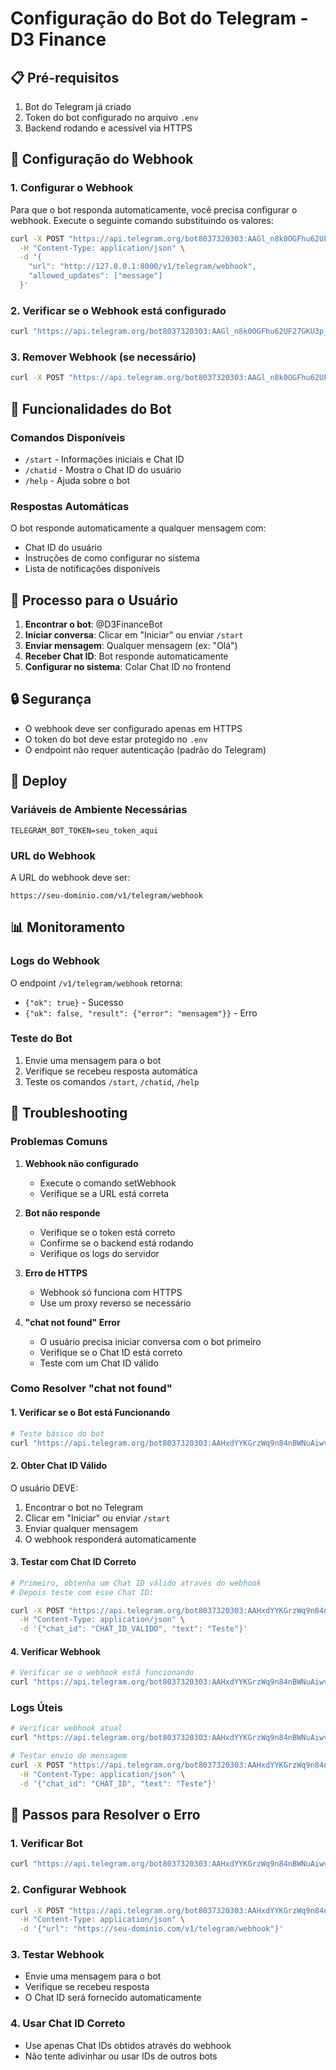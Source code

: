 # Configuração do Bot do Telegram - D3 Finance

## 📋 Pré-requisitos

1. Bot do Telegram já criado
2. Token do bot configurado no arquivo `.env`
3. Backend rodando e acessível via HTTPS

## 🔧 Configuração do Webhook

### 1. Configurar o Webhook

Para que o bot responda automaticamente, você precisa configurar o webhook. Execute o seguinte comando substituindo os valores:

```bash
curl -X POST "https://api.telegram.org/bot8037320303:AAGl_n8k0OGFhu62UF27GKU3p_44pquAbLo/setWebhook" \
  -H "Content-Type: application/json" \
  -d '{
    "url": "http://127.0.0.1:8000/v1/telegram/webhook",
    "allowed_updates": ["message"]
  }'
```

### 2. Verificar se o Webhook está configurado

```bash
curl "https://api.telegram.org/bot8037320303:AAGl_n8k0OGFhu62UF27GKU3p_44pquAbLo/getWebhookInfo"
```

### 3. Remover Webhook (se necessário)

```bash
curl -X POST "https://api.telegram.org/bot8037320303:AAGl_n8k0OGFhu62UF27GKU3p_44pquAbLo/deleteWebhook"
```

## 🤖 Funcionalidades do Bot

### Comandos Disponíveis

- `/start` - Informações iniciais e Chat ID
- `/chatid` - Mostra o Chat ID do usuário
- `/help` - Ajuda sobre o bot

### Respostas Automáticas

O bot responde automaticamente a qualquer mensagem com:
- Chat ID do usuário
- Instruções de como configurar no sistema
- Lista de notificações disponíveis

## 📱 Processo para o Usuário

1. **Encontrar o bot**: @D3FinanceBot
2. **Iniciar conversa**: Clicar em "Iniciar" ou enviar `/start`
3. **Enviar mensagem**: Qualquer mensagem (ex: "Olá")
4. **Receber Chat ID**: Bot responde automaticamente
5. **Configurar no sistema**: Colar Chat ID no frontend

## 🔒 Segurança

- O webhook deve ser configurado apenas em HTTPS
- O token do bot deve estar protegido no `.env`
- O endpoint não requer autenticação (padrão do Telegram)

## 🚀 Deploy

### Variáveis de Ambiente Necessárias

```env
TELEGRAM_BOT_TOKEN=seu_token_aqui
```

### URL do Webhook

A URL do webhook deve ser:
```
https://seu-dominio.com/v1/telegram/webhook
```

## 📊 Monitoramento

### Logs do Webhook

O endpoint `/v1/telegram/webhook` retorna:
- `{"ok": true}` - Sucesso
- `{"ok": false, "result": {"error": "mensagem"}}` - Erro

### Teste do Bot

1. Envie uma mensagem para o bot
2. Verifique se recebeu resposta automática
3. Teste os comandos `/start`, `/chatid`, `/help`

## 🔧 Troubleshooting

### Problemas Comuns

1. **Webhook não configurado**
   - Execute o comando setWebhook
   - Verifique se a URL está correta

2. **Bot não responde**
   - Verifique se o token está correto
   - Confirme se o backend está rodando
   - Verifique os logs do servidor

3. **Erro de HTTPS**
   - Webhook só funciona com HTTPS
   - Use um proxy reverso se necessário

4. **"chat not found" Error**
   - O usuário precisa iniciar conversa com o bot primeiro
   - Verifique se o Chat ID está correto
   - Teste com um Chat ID válido

### Como Resolver "chat not found"

#### 1. Verificar se o Bot está Funcionando

```bash
# Teste básico do bot
curl "https://api.telegram.org/bot8037320303:AAHxdYYKGrzWq9n84nBWNuAiwviqT516g2c/getMe"
```

#### 2. Obter Chat ID Válido

O usuário DEVE:
1. Encontrar o bot no Telegram
2. Clicar em "Iniciar" ou enviar `/start`
3. Enviar qualquer mensagem
4. O webhook responderá automaticamente

#### 3. Testar com Chat ID Correto

```bash
# Primeiro, obtenha um Chat ID válido através do webhook
# Depois teste com esse Chat ID:

curl -X POST "https://api.telegram.org/bot8037320303:AAHxdYYKGrzWq9n84nBWNuAiwviqT516g2c/sendMessage" \
  -H "Content-Type: application/json" \
  -d '{"chat_id": "CHAT_ID_VALIDO", "text": "Teste"}'
```

#### 4. Verificar Webhook

```bash
# Verificar se o webhook está funcionando
curl "https://api.telegram.org/bot8037320303:AAHxdYYKGrzWq9n84nBWNuAiwviqT516g2c/getWebhookInfo"
```

### Logs Úteis

```bash
# Verificar webhook atual
curl "https://api.telegram.org/bot8037320303:AAHxdYYKGrzWq9n84nBWNuAiwviqT516g2c/getWebhookInfo"

# Testar envio de mensagem
curl -X POST "https://api.telegram.org/bot8037320303:AAHxdYYKGrzWq9n84nBWNuAiwviqT516g2c/sendMessage" \
  -H "Content-Type: application/json" \
  -d '{"chat_id": "CHAT_ID", "text": "Teste"}'
```

## 🚨 Passos para Resolver o Erro

### 1. Verificar Bot
```bash
curl "https://api.telegram.org/bot8037320303:AAHxdYYKGrzWq9n84nBWNuAiwviqT516g2c/getMe"
```

### 2. Configurar Webhook
```bash
curl -X POST "https://api.telegram.org/bot8037320303:AAHxdYYKGrzWq9n84nBWNuAiwviqT516g2c/setWebhook" \
  -H "Content-Type: application/json" \
  -d '{"url": "https://seu-dominio.com/v1/telegram/webhook"}'
```

### 3. Testar Webhook
- Envie uma mensagem para o bot
- Verifique se recebeu resposta
- O Chat ID será fornecido automaticamente

### 4. Usar Chat ID Correto
- Use apenas Chat IDs obtidos através do webhook
- Não tente adivinhar ou usar IDs de outros bots 
